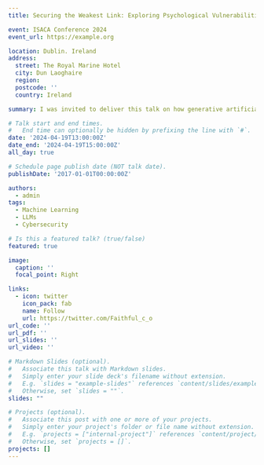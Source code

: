 ```yaml
---
title: Securing the Weakest Link: Exploring Psychological Vulnerabilities in Phishing Emails with Large Language Models

event: ISACA Conference 2024
event_url: https://example.org

location: Dublin. Ireland
address:
  street: The Royal Marine Hotel
  city: Dun Laoghaire
  region: 
  postcode: ''
  country: Ireland

summary: I was invited to deliver this talk on how generative artificial intelligence and particularly large language models can leveraged in detecting the psychological vulnerabilities exploited by cybercriminals in phishing emails.'

# Talk start and end times.
#   End time can optionally be hidden by prefixing the line with `#`.
date: '2024-04-19T13:00:00Z'
date_end: '2024-04-19T15:00:00Z'
all_day: true

# Schedule page publish date (NOT talk date).
publishDate: '2017-01-01T00:00:00Z'

authors:
  - admin
tags:
  - Machine Learning
  - LLMs
  - Cybersecurity

# Is this a featured talk? (true/false)
featured: true

image:
  caption: ''
  focal_point: Right

links:
  - icon: twitter
    icon_pack: fab
    name: Follow
    url: https://twitter.com/Faithful_c_o
url_code: ''
url_pdf: ''
url_slides: ''
url_video: ''

# Markdown Slides (optional).
#   Associate this talk with Markdown slides.
#   Simply enter your slide deck's filename without extension.
#   E.g. `slides = "example-slides"` references `content/slides/example-slides.md`.
#   Otherwise, set `slides = ""`.
slides: ""

# Projects (optional).
#   Associate this post with one or more of your projects.
#   Simply enter your project's folder or file name without extension.
#   E.g. `projects = ["internal-project"]` references `content/project/deep-learning/index.md`.
#   Otherwise, set `projects = []`.
projects: []
---
```


